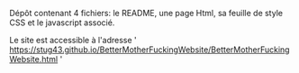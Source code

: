 Dépôt contenant 4 fichiers: le README, une page Html, sa feuille de style CSS et le javascript associé.

Le site est accessible à l'adresse
' https://stug43.github.io/BetterMotherFuckingWebsite/BetterMotherFuckingWebsite.html '
